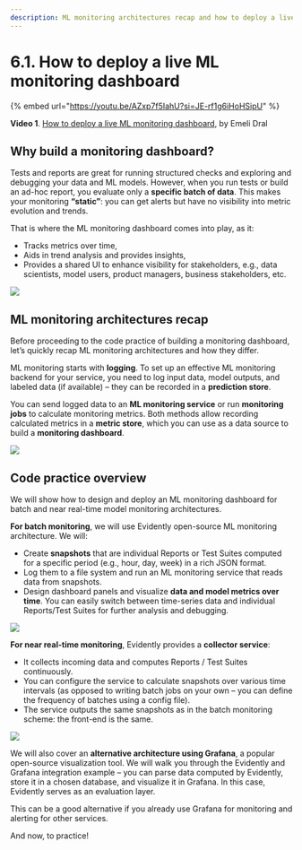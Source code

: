 ```yaml
---
description: ML monitoring architectures recap and how to deploy a live ML monitoring dashboard.
---
```


# 6.1. How to deploy a live ML monitoring dashboard

{% embed url="https://youtu.be/AZxp7f5IahU?si=JE-rf1g6iHoHSipU" %}

**Video 1**. [How to deploy a live ML monitoring dashboard](https://youtu.be/AZxp7f5IahU?si=JE-rf1g6iHoHSipU), by Emeli Dral

## Why build a monitoring dashboard? 

Tests and reports are great for running structured checks and exploring and debugging your data and ML models. However, when you run tests or build an ad-hoc report, you evaluate only a **specific batch of data**. This makes your monitoring **“static”**: you can get alerts but have no visibility into metric evolution and trends. 

That is where the ML monitoring dashboard comes into play, as it:
* Tracks metrics over time,
* Aids in trend analysis and provides insights,
* Provides a shared UI to enhance visibility for stakeholders, e.g., data scientists, model users, product managers, business stakeholders, etc.

![](<../../../images/202310\_module6.004-min.png>)

## ML monitoring architectures recap

Before proceeding to the code practice of building a monitoring dashboard, let’s quickly recap ML monitoring architectures and how they differ. 

ML monitoring starts with **logging**. To set up an effective ML monitoring backend for your service, you need to log input data, model outputs, and labeled data (if available) – they can be recorded in a **prediction store**.

You can send logged data to an **ML monitoring service** or run **monitoring jobs** to calculate monitoring metrics. Both methods allow recording calculated metrics in a **metric store**, which you can use as a data source to build a **monitoring dashboard**.

![](<../../../images/202310\_module6.006-min.png>)

## Code practice overview

We will show how to design and deploy an ML monitoring dashboard for batch and near real-time model monitoring architectures. 

**For batch monitoring**, we will use Evidently open-source ML monitoring architecture. We will:
* Create **snapshots** that are individual Reports or Test Suites computed for a specific period (e.g., hour, day, week) in a rich JSON format.
* Log them to a file system and run an ML monitoring service that reads data from snapshots.
* Design dashboard panels and visualize **data and model metrics over time**. You can easily switch between time-series data and individual Reports/Test Suites for further analysis and debugging. 

![](<../../../images/202310\_module6.010-min.png>)

**For near real-time monitoring**, Evidently provides a **collector service**:
* It collects incoming data and computes Reports / Test Suites continuously.
* You can configure the service to calculate snapshots over various time intervals (as opposed to writing batch jobs on your own – you can define the frequency of batches using a config file).
* The service outputs the same snapshots as in the batch monitoring scheme: the front-end is the same.

![](<../../../images/202310\_module6.014-min.png>)

We will also cover an **alternative architecture using Grafana**, a popular open-source visualization tool. We will walk you through the Evidently and Grafana integration example – you can parse data computed by Evidently, store it in a chosen database, and visualize it in Grafana. In this case, Evidently serves as an evaluation layer.

This can be a good alternative if you already use Grafana for monitoring and alerting for other services.  

And now, to practice!
